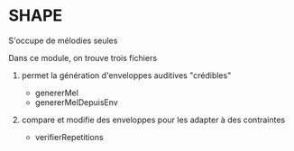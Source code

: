 SHAPE
=====

S'occupe de mélodies seules

Dans ce module, on trouve trois fichiers

1) permet la génération d'enveloppes auditives "crédibles"
	* genererMel
	* genererMelDepuisEnv

2) compare et modifie des enveloppes pour les adapter à des contraintes
	* verifierRepetitions
